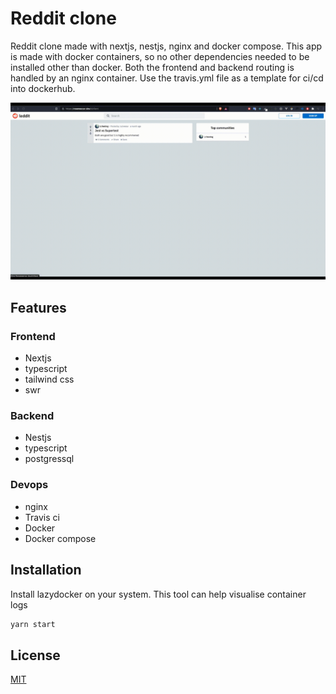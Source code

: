# Reddit clone

Reddit clone made with nextjs, nestjs, nginx and docker compose. This app is made with docker containers, so no other dependencies needed to be installed other than docker. Both the frontend and backend routing is handled by an nginx container. Use the travis.yml file as a template for ci/cd into dockerhub.

![reddit-demo](https://github.com/RoseNeezar/reddit-clone/blob/master/reddit-demo.gif)

## Features

### Frontend
- Nextjs
- typescript
- tailwind css
- swr

### Backend
- Nestjs
- typescript
- postgressql

### Devops
- nginx
- Travis ci
- Docker
- Docker compose


## Installation

Install lazydocker on your system. This tool can help visualise container logs

```bash
yarn start
```

## License
[MIT](https://choosealicense.com/licenses/mit/)
